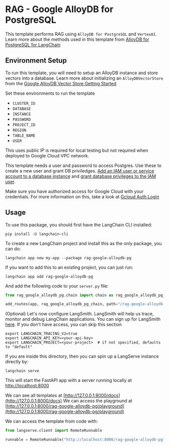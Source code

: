 # RAG - Google AlloyDB for PostgreSQL

This template performs RAG using `AlloyDB for PostgreSQL` and `VertexAI`.
Learn more about the methods used in this template from [AlloyDB for PostgreSQL for LangChain](https://github.com/googleapis/langchain-google-alloydb-pg-python/blob/main/README.rst)

## Environment Setup

To run this template, you will need to setup an AlloyDB instance and store vectors into a database. Learn more about initializing an `AlloyDBVectorStore` from the [Google AlloyDB Vector Store Getting Started](https://github.com/googleapis/langchain-google-alloydb-pg-python/blob/main/docs/vector_store.ipynb)

Set these environments to run the template
  * `CLUSTER_ID`
  * `DATABASE`
  * `INSTANCE`
  * `PASSWORD`
  * `PROJECT_ID`
  * `REGION`
  * `TABLE_NAME`
  * `USER`

This uses public IP is required for local testing but not required when deployed to Google Cloud VPC network.

This template needs a user and password to access Postgres. Use these to create a new user and grant DB priviledges.
[Add an IAM user or service account to a database instance](https://cloud.google.com/alloydb/docs/manage-iam-authn#create-user) and
[grant database privileges to the IAM user](https://cloud.google.com/alloydb/docs/manage-iam-authn#grant-privileges).

Make sure you have authorized access for Google Cloud with your credentials. For more information on this, take a look at [Gcloud Auth Login](https://cloud.google.com/sdk/gcloud/reference/auth/login)

## Usage

To use this package, you should first have the LangChain CLI installed:

```shell
pip install -U langchain-cli
```

To create a new LangChain project and install this as the only package, you can do:

```shell
langchain app new my-app --package rag-google-alloydb-pg
```

If you want to add this to an existing project, you can just run:

```shell
langchain app add rag-google-alloydb-pg
```

And add the following code to your `server.py` file:

```python
from rag_google_alloydb_pg.chain import chain as rag_google_alloydb_pg_chain

add_routes(app, rag_google_alloydb_pg_chain, path="/rag-google-alloydb-pg")
```

(Optional) Let's now configure LangSmith.
LangSmith will help us trace, monitor and debug LangChain applications.
You can sign up for LangSmith [here](https://smith.langchain.com/).
If you don't have access, you can skip this section

```shell
export LANGCHAIN_TRACING_V2=true
export LANGCHAIN_API_KEY=<your-api-key>
export LANGCHAIN_PROJECT=<your-project>  # if not specified, defaults to "default"
```

If you are inside this directory, then you can spin up a LangServe instance directly by:

```shell
langchain serve
```

This will start the FastAPI app with a server running locally at
[http://localhost:8000](http://localhost:8000)

We can see all templates at [http://127.0.0.1:8000/docs](http://127.0.0.1:8000/docs)
We can access the playground
at [http://127.0.0.1:8000/rag-google-alloydb-pg/playground](http://127.0.0.1:8000/rag-google-alloydb-pg/playground)

We can access the template from code with:

```python
from langserve.client import RemoteRunnable

runnable = RemoteRunnable("http://localhost:8000/rag-google-alloydb-pg")